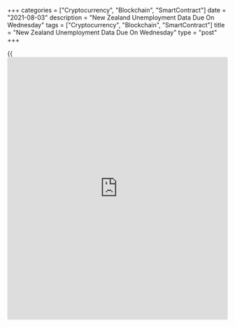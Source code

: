 +++
categories = ["Cryptocurrency", "Blockchain", "SmartContract"]
date = "2021-08-03"
description = "New Zealand Unemployment Data Due On Wednesday"
tags = ["Cryptocurrency", "Blockchain", "SmartContract"]
title = "New Zealand Unemployment Data Due On Wednesday"
type = "post"
+++

{{<iframe id="large-banner" src="https://www.bounty.group/#slide=6.0" width="100%" height="600" scrolling="no" style="border: 0px solid rgb(216, 221, 230); border-radius: 3px;">}}

New Zealand will on Wednesday release Q2 figures for unemployment,
highlighting a modest day for Asia-Pacific economic activity.

The employment change is expected to increase 0.7 percent on quarter, up
from 0.6 percent in Q1. The jobless rate is tipped to fall to 4.5
percent from 4.7 percent in the previous three months.

Australia will provide June figures for retail sales, with forecasts
suggesting a decline of 1.8 percent on month. That follows the 0.4
percent increase in May. Australia also will see July numbers for the
Performance of Construction Index from the Australian Industry Group; in
June, the index score was 55.5.

China will see July results for the services and composite indexes from
Caixin; in June, their scores were 50.3 and 50.6, respectively.

The central bank in Thailand will wrap up its monetary [policy](https://www.fintechee.com/policy/) meeting
and then announce its decision on interest rates. The central bank is
widely expected to keep its benchmark lending rate unchanged at 0.50
percent.

Japan will see final July numbers for the services and composite indexes
from Jibun Bank; in June, their scores were 48.0 and 48.9.

Australia will see June figures for the services and composite indexes
from Markit Economics; in June, their scores were 56.8 and 56.7. Also,
Hong Kong (51.4) and Singapore (50.1) will see private sector PMIs from
Markit.

For comments and feedback [contact](https://www.playgroundfx.com/contact/): editorial@rtt[news](https://www.letsplayfx.com/blog/forex-news-website/).com

[Economic News][1]

 **What parts of the world are seeing the best (and worst) economic
performances lately? Click[here][2] to check out our [Econ Scorecard][2]
and find out! See up-to-the-moment [ranking](https://www.playgroundfx.com/blog/crypto-exchange-ranking/)s for the best and worst
performers in [GDP][3], [unemployment rate][4], [inflation][5] and much
more.**

   1. www.rtt[news](https://www.letsplayfx.com/blog/forex-news-website/).com/Content/EconomicNews.aspx
   2. www.rtt[news](https://www.letsplayfx.com/blog/forex-news-website/).com/economic-scorecard/world-rank/retail-sales/highest-performance.aspx
   3. www.rtt[news](https://www.letsplayfx.com/blog/forex-news-website/).com/economic-scorecard/world-rank/GDP/highest-performance.aspx
   4. www.rtt[news](https://www.letsplayfx.com/blog/forex-news-website/).com/economic-scorecard/world-rank/unemployment-rate/lowest-performance.aspx
   5. www.rtt[news](https://www.letsplayfx.com/blog/forex-news-website/).com/economic-scorecard/world-rank/CPI/highest-performance.aspx